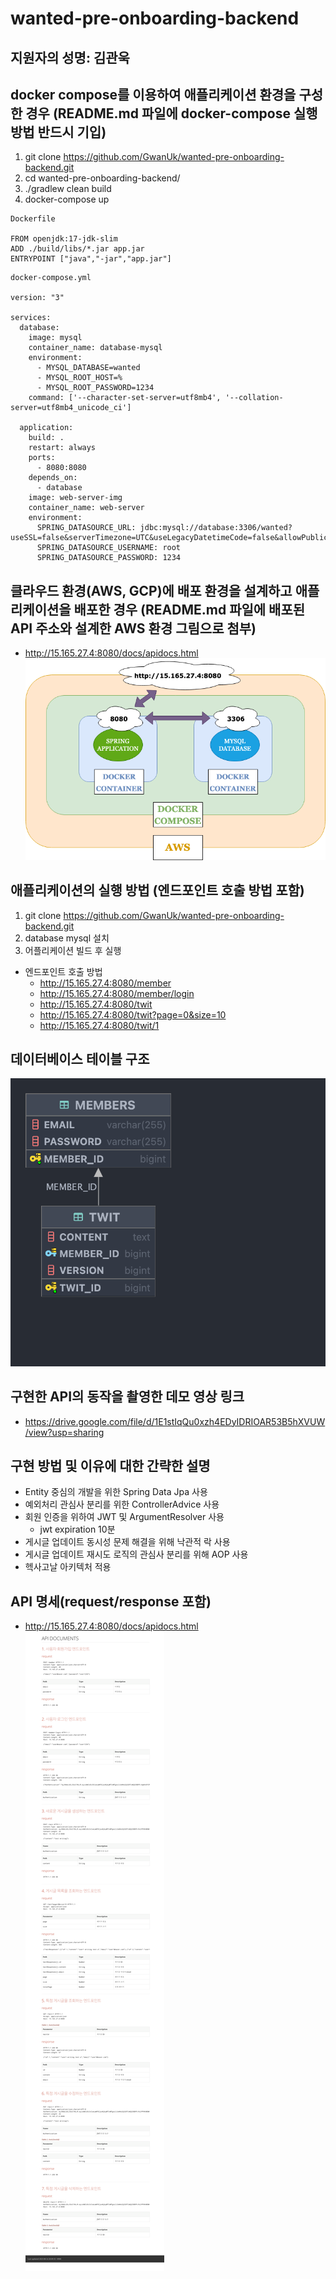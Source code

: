 # wanted-pre-onboarding-backend
## 지원자의 성명: 김관욱
## docker compose를 이용하여 애플리케이션 환경을 구성한 경우 (README.md 파일에 docker-compose 실행 방법 반드시 기입)
1. git clone https://github.com/GwanUk/wanted-pre-onboarding-backend.git
2. cd wanted-pre-onboarding-backend/
3. ./gradlew clean build
4. docker-compose up
```
Dockerfile

FROM openjdk:17-jdk-slim
ADD ./build/libs/*.jar app.jar
ENTRYPOINT ["java","-jar","app.jar"]
```
```
docker-compose.yml

version: "3"

services:
  database:
    image: mysql
    container_name: database-mysql
    environment:
      - MYSQL_DATABASE=wanted
      - MYSQL_ROOT_HOST=%
      - MYSQL_ROOT_PASSWORD=1234
    command: ['--character-set-server=utf8mb4', '--collation-server=utf8mb4_unicode_ci']

  application:
    build: .
    restart: always
    ports:
      - 8080:8080
    depends_on:
      - database
    image: web-server-img
    container_name: web-server
    environment:
      SPRING_DATASOURCE_URL: jdbc:mysql://database:3306/wanted?useSSL=false&serverTimezone=UTC&useLegacyDatetimeCode=false&allowPublicKeyRetrieval=true
      SPRING_DATASOURCE_USERNAME: root
      SPRING_DATASOURCE_PASSWORD: 1234
```

## 클라우드 환경(AWS, GCP)에 배포 환경을 설계하고 애플리케이션을 배포한 경우 (README.md 파일에 배포된 API 주소와 설계한 AWS 환경 그림으로 첨부)
- http://15.165.27.4:8080/docs/apidocs.html
  ![](./readme_asset/architecture.png)
## 애플리케이션의 실행 방법 (엔드포인트 호출 방법 포함)
  1. git clone https://github.com/GwanUk/wanted-pre-onboarding-backend.git
  2. database mysql 설치
  3. 어플리케이션 빌드 후 실행
- 엔드포인트 호출 방법 
  - http://15.165.27.4:8080/member
  - http://15.165.27.4:8080/member/login
  - http://15.165.27.4:8080/twit
  - http://15.165.27.4:8080/twit?page=0&size=10
  - http://15.165.27.4:8080/twit/1
## 데이터베이스 테이블 구조
  ![](./readme_asset/wanted_erd.png)
## 구현한 API의 동작을 촬영한 데모 영상 링크
  - https://drive.google.com/file/d/1E1stIqQu0xzh4EDyIDRIOAR53B5hXVUW/view?usp=sharing
## 구현 방법 및 이유에 대한 간략한 설명
  - Entity 중심의 개발을 위한 Spring Data Jpa 사용 
  - 예외처리 관심사 분리를 위한 ControllerAdvice 사용 
  - 회원 인증을 위하여 JWT 및 ArgumentResolver 사용
    - jwt expiration 10분
  - 게시글 업데이트 동시성 문제 해결을 위해 낙관적 락 사용
  - 게시글 업데이트 재시도 로직의 관심사 분리를 위해 AOP 사용
  - 헥사고날 아키텍처 적용
## API 명세(request/response 포함)
- http://15.165.27.4:8080/docs/apidocs.html 
  ![](./readme_asset/_Users_gwanuk_Directory_wanted-pre-onboarding-backend_src_docs_asciidoc_apidocs.html.png)
